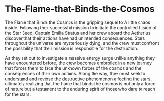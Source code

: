 # The-Flame-that-Binds-the-Cosmos

The Flame that Binds the Cosmos is the gripping sequel to A little chaos inside. Following their successful mission to initiate the controlled fusion of the Star Seed, Captain Emilia Stratus and her crew aboard the Aetherius discover that their actions have had unintended consequences. Stars throughout the universe are mysteriously dying, and the crew must confront the possibility that their mission is responsible for the destruction.

As they set out to investigate a massive energy surge unlike anything they have encountered before, the crew becomes embroiled in a new journey that forces them to face the unknown forces of the cosmos and the consequences of their own actions. Along the way, they must seek to understand and reverse the destructive phenomenon affecting the stars, ultimately realizing that the flame that binds the cosmos is not only a force of nature but a testament to the enduring spirit of those who dare to reach for the stars.
